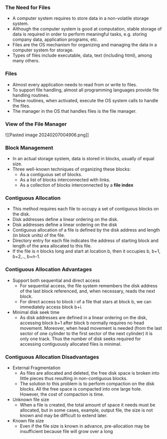 ### The Need for Files
- A computer system requires to store data in a non-volatile storage system.
- Although the computer system is good at computation, stable storage of data is required in order to perform meaningful tasks, e.g. storing company data, application programs, etc.
- Files are the OS mechanism for organizing and managing the data in a computer system for storage.
- Types of files include executable, data, text (including html), among many others.

### Files
- Almost every application needs to read from or write to files.
- To support file handling, almost all programming languages provide file handling routines.
- These routines, when activated, execute the OS system calls to handle the files.
- The manager in the OS that handles files is the file manager.

### View of the File Manager
![[Pasted image 20240207004906.png]]

### Block Management
- In an actual storage system, data is stored in blocks, usually of equal size.
- Three well-known techniques of organizing these blocks:
	- As a contiguous set of blocks.
	- As a list of blocks interconnected with links.
	- As a collection of blocks interconnected by a **file index**

### Contiguous Allocation
- This method requires each file to occupy a set of contiguous blocks on the disk.
- Disk addresses define a linear ordering on the disk.
- Disk addresses define a linear ordering on the disk
- Contiguous allocation of a file is defined by the disk address and length (in block units) of the file.
- Directory entry for each file indicates the address of starting block and length of the area allocated to this file.
- If the file is n blocks long and start at location b, then it occupies b, b+1, b+2,.., b+n-1.

### Contiguous Allocation Advantages
- Support both sequential and direct access
	- For sequential access, the file system remembers the disk address of the last block referenced, and, when necessary, reads the next block.
	- For direct access to block i of a file that stars at block b, we can immediately access block b+i.
- Minimal disk seek time
	- As disk addresses are defined in a linear ordering on the disk, accessing block b+1 after block b normally requires no head movement. Moreover, when head movement is needed (from the last sector of one cylinder to the first sector of the next cylinder) it is only one track. Thus the number of disk seeks required for accessing contiguously allocated files is minimal.

### Contiguous Allocation Disadvantages
- External Fragmentation
	- As files are allocated and deleted, the free disk space is broken into little pieces thus resulting in non-contiguous blocks.
	- The solution to this problem is to perform compaction on the disk blocks. All the free space is compacted into one large hole. However, the cost of compaction is time.
- Unknown file size 
	- When a file is created, the total amount of space it needs must be allocated, but in some cases, example, output file, the size is not known and may be difficult to extend later.
- Known file size
	- Even if the file size is known in advance, pre-allocation may be insufficient because file will grow over a long 